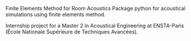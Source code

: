 Finite Elements Method for Room Acoustics
	Package python for acoustical simulations using finite elements method.

Internship project for a Master 2 in Acoustical Engineering at ENSTA-Paris (École Nationale Supérieure de
Techniques Avancées).

